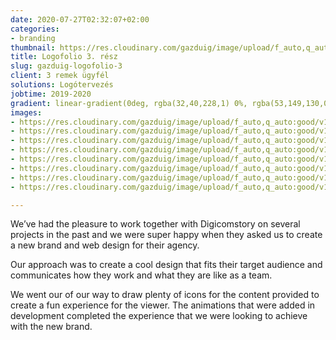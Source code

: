 ```yaml
---
date: 2020-07-27T02:32:07+02:00
categories:
- branding
thumbnail: https://res.cloudinary.com/gazduig/image/upload/f_auto,q_auto:good/v1595811338/cms/MBM_mvqvre.png
title: Logofolio 3. rész
slug: gazduig-logofolio-3
client: 3 remek ügyfél
solutions: Logótervezés
jobtime: 2019-2020
gradient: linear-gradient(0deg, rgba(32,40,228,1) 0%, rgba(53,149,130,0) 45%)
images:
- https://res.cloudinary.com/gazduig/image/upload/f_auto,q_auto:good/v1595810002/cms/Frame_37_phl1hz.jpg
- https://res.cloudinary.com/gazduig/image/upload/f_auto,q_auto:good/v1595810003/cms/Frame_36_rjfvxa.jpg
- https://res.cloudinary.com/gazduig/image/upload/f_auto,q_auto:good/v1595810003/cms/Frame_35_jx3sjc.jpg
- https://res.cloudinary.com/gazduig/image/upload/f_auto,q_auto:good/v1595810001/cms/Frame_34_k2hprw.jpg
- https://res.cloudinary.com/gazduig/image/upload/f_auto,q_auto:good/v1595810005/cms/Frame_32_ndojjw.jpg
- https://res.cloudinary.com/gazduig/image/upload/f_auto,q_auto:good/v1595810001/cms/Frame_28_rrwz6p.jpg
- https://res.cloudinary.com/gazduig/image/upload/f_auto,q_auto:good/v1595810002/cms/Frame_30_qj7iko.jpg
- https://res.cloudinary.com/gazduig/image/upload/f_auto,q_auto:good/v1595810000/cms/Frame_26_vsvgdm.jpg

---
```

We’ve had the pleasure to work together with Digicomstory on several projects in the past and we were super happy when they asked us to create a new brand and web design for their agency.

Our approach was to create a cool design that fits their target audience and communicates how they work and what they are like as a team.

We went our of our way to draw plenty of icons for the content provided to create a fun experience for the viewer. The animations that were added in development completed the experience that we were looking to achieve with the new brand.